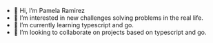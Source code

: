 - 👋 Hi, I’m Pamela Ramirez
- 👀 I’m interested in new challenges solving problems in the real life.
- 🌱 I’m currently learning typescript and go.
- 💞️ I’m looking to collaborate on projects based on typescript and go.

<!---

- 📫 How to reach me ...
PamelaRamirezA/PamelaRamirezA is a ✨ special ✨ repository because its `README.md` (this file) appears on your GitHub profile.
You can click the Preview link to take a look at your changes.
--->
